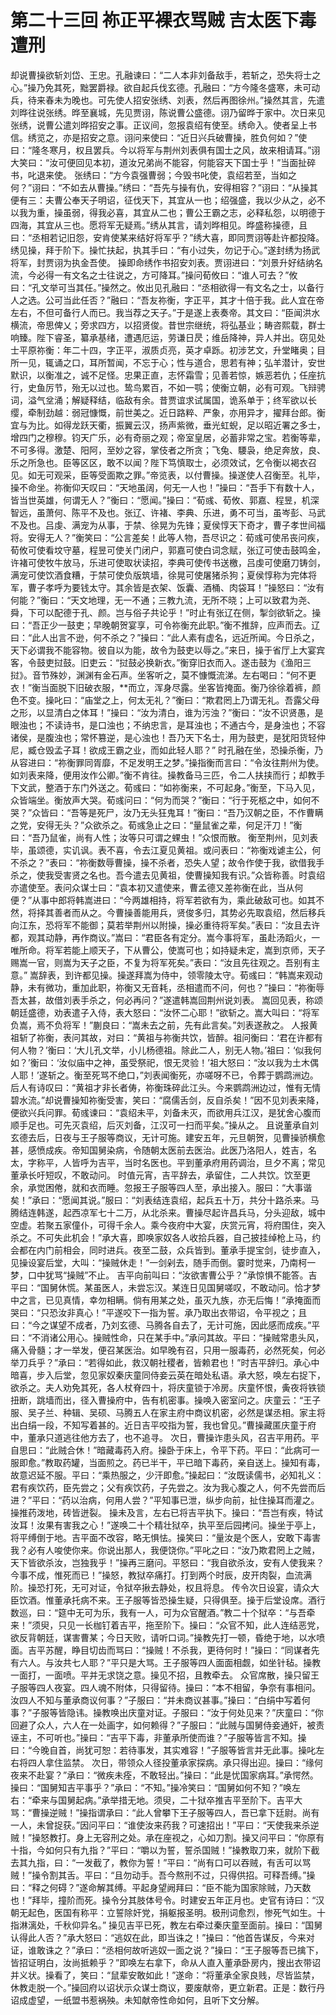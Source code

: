 # 第二十三回 祢正平裸衣骂贼 吉太医下毒遭刑



却说曹操欲斩刘岱、王忠。孔融谏曰：“二人本非刘备敌手，若斩之，恐失将士之心。”操乃免其死，黜罢爵禄。欲自起兵伐玄德。孔融曰：“方今隆冬盛寒，未可动兵，待来春未为晚也。可先使人招安张绣、刘表，然后再图徐州。”操然其言，先遣刘晔往说张绣。晔至襄城，先见贾诩，陈说曹公盛德。诩乃留晔于家中。次日来见张绣，说曹公遣刘晔招安之事。正议间，忽报袁绍有使至。绣命入。使者呈上书信。绣览之，亦是招安之意。诩问来使曰：“近日兴兵破曹操，胜负何如？”使曰：“隆冬寒月，权且罢兵。今以将军与荆州刘表俱有国士之风，故来相请耳。”诩大笑曰：“汝可便回见本初，道汝兄弟尚不能容，何能容天下国士乎！”当面扯碎书，叱退来使。
张绣曰：“方今袁强曹弱；今毁书叱使，袁绍若至，当如之何？”诩曰：“不如去从曹操。”绣曰：“吾先与操有仇，安得相容？”诩曰：“从操其便有三：夫曹公奉天子明诏，征伐天下，其宜从一也；绍强盛，我以少从之，必不以我为重，操虽弱，得我必喜，其宜从二也；曹公王霸之志，必释私怨，以明德于四海，其宜从三也。愿将军无疑焉。”绣从其言，请刘晔相见。晔盛称操德，且曰：“丞相若记旧怨，安肯使某来结好将军乎？”绣大喜，即同贾诩等赴许都投降。绣见操，拜于阶下。操忙扶起，执其手曰：“有小过失，勿记于心。”遂封绣为扬武将军，封贾诩为执金吾使。
操即命绣作书招安刘表。贾诩进曰：“刘景升好结纳名流，今必得一有文名之士往说之，方可降耳。”操问荀攸曰：“谁人可去？”攸曰：“孔文举可当其任。”操然之。攸出见孔融曰：“丞相欲得一有文名之士，以备行人之选。公可当此任否？”融曰：“吾友祢衡，字正平，其才十倍于我。此人宜在帝左右，不但可备行人而已。我当荐之天子。”于是遂上表奏帝。其文曰：“臣闻洪水横流，帝思俾乂；旁求四方，以招贤俊。昔世宗继统，将弘基业；畴咨熙载，群士响臻。陛下睿圣，纂承基绪，遭遇厄运，劳谦日昃；维岳降神，异人并出。窃见处士平原祢衡：年二十四，字正平，淑质贞亮，英才卓跞。初涉艺文，升堂睹奥；目所一见，辄诵之口，耳所暂闻，不忘于心；性与道合，思若有神；弘羊潜计，安世默识，以衡准之，诚不足怪。忠果正直，志怀霜雪；见善若惊，嫉恶若仇；任座抗行，史鱼厉节，殆无以过也。鸷鸟累百，不如一鹗；使衡立朝，必有可观。飞辩骋词，溢气坌涌；解疑释结，临敌有余。昔贾谊求试属国，诡系单于；终军欲以长缨，牵制劲越：弱冠慷慨，前世美之。近日路粹、严象，亦用异才，擢拜台郎。衡宜与为比。如得龙跃天衢，振翼云汉，扬声紫微，垂光虹蜺，足以昭近署之多士，增四门之穆穆。钧天广乐，必有奇丽之观；帝室皇居，必蓄非常之宝。若衡等辈，不可多得。激楚、阳阿，至妙之容，掌伎者之所贪；飞兔、騕袅，绝足奔放，良、乐之所急也。臣等区区，敢不以闻？陛下笃慎取士，必须效试，乞令衡以褐衣召见。如无可观采，臣等受面欺之罪。”帝览表，以付曹操。操遂使人召衡至。礼毕，操不命坐。祢衡仰天叹曰：“天地虽阔，何无一人也！”操曰：“吾手下有数十人，皆当世英雄，何谓无人？”衡曰：“愿闻。”操曰：“荀彧、荀攸、郭嘉、程昱，机深智远，虽萧何、陈平不及也。张辽、许褚、李典、乐进，勇不可当，虽岑彭、马武不及也。吕虔、满宠为从事，于禁、徐晃为先锋；夏侯惇天下奇才，曹子孝世间福将。安得无人？”衡笑曰：“公言差矣！此等人物，吾尽识之：荀彧可使吊丧问疾，荀攸可使看坟守墓，程昱可使关门闭户，郭嘉可使白词念赋，张辽可使击鼓鸣金，许褚可使牧牛放马，乐进可使取状读招，李典可使传书送檄，吕虔可使磨刀铸剑，满宠可使饮酒食糟，于禁可使负版筑墙，徐晃可使屠猪杀狗；夏侯惇称为完体将军，曹子孝呼为要钱太守。其余皆是衣架、饭囊、酒桶、肉袋耳！”操怒曰：“汝有何能？”衡曰：“天文地理，无一不通；三教九流，无所不晓；上可以致君为尧、舜，下可以配德于孔、颜。岂与俗子共论乎！”时止有张辽在侧，掣剑欲斩之。操曰：“吾正少一鼓吏；早晚朝贺宴享，可令祢衡充此职。”衡不推辞，应声而去。辽曰：“此人出言不逊，何不杀之？”操曰：“此人素有虚名，远近所闻。今日杀之，天下必谓我不能容物。彼自以为能，故令为鼓吏以辱之。”来日，操于省厅上大宴宾客，令鼓吏挝鼓。旧吏云：“挝鼓必换新衣。”衡穿旧衣而入。遂击鼓为《渔阳三挝》。音节殊妙，渊渊有金石声。坐客听之，莫不慷慨流涕。左右喝曰：“何不更衣！”衡当面脱下旧破衣服，**而立，浑身尽露。坐客皆掩面。衡乃徐徐着裤，颜色不变。操叱曰：“庙堂之上，何太无礼？”衡曰：“欺君罔上乃谓无礼。吾露父母之形，以显清白之体耳！”操曰：“汝为清白，谁为污浊？”衡曰：“汝不识贤愚，是眼浊也；不读诗书，是口浊也；不纳忠言，是耳浊也；不通古今，是身浊也；不容诸侯，是腹浊也；常怀篡逆，是心浊也！吾乃天下名士，用为鼓吏，是犹阳货轻仲尼，臧仓毁孟子耳！欲成王霸之业，而如此轻人耶？”
时孔融在坐，恐操杀衡，乃从容进曰：“祢衡罪同胥靡，不足发明王之梦。”操指衡而言曰：“令汝往荆州为使。如刘表来降，便用汝作公卿。”衡不肯往。操教备马三匹，令二人扶挟而行；却教手下文武，整酒于东门外送之。荀彧曰：“如祢衡来，不可起身。”衡至，下马入见，众皆端坐。衡放声大哭。荀彧问曰：“何为而哭？”衡曰：“行于死柩之中，如何不哭？”众皆曰：“吾等是死尸，汝乃无头狂鬼耳！”衡曰：“吾乃汉朝之臣，不作曹瞒之党，安得无头？”众欲杀之。荀彧急止之曰：“量鼠雀之辈，何足汗刀！”衡曰：“吾乃鼠雀，尚有人性；汝等只可谓之蜾虫！”众恨而散。
衡至荆州，见刘表毕，虽颂德，实讥讽。表不喜，令去江夏见黄祖。或问表曰：“祢衡戏谑主公，何不杀之？”表曰：“祢衡数辱曹操，操不杀者，恐失人望；故令作使于我，欲借我手杀之，使我受害贤之名也。吾今遣去见黄祖，使曹操知我有识。”众皆称善。时袁绍亦遣使至。表问众谋士曰：“袁本初又遣使来，曹孟德又差祢衡在此，当从何便？”从事中郎将韩嵩进曰：“今两雄相持，将军若欲有为，乘此破敌可也。如其不然，将择其善者而从之。今曹操善能用兵，贤俊多归，其势必先取袁绍，然后移兵向江东，恐将军不能御；莫若举荆州以附操，操必重待将军矣。”表曰：“汝且去许都，观其动静，再作商议。”嵩曰：“君臣各有定分。嵩今事将军，虽赴汤蹈火，一唯所命。将军若能上顺天子，下从曹公，使嵩可也；如持疑未定，嵩到京师，天子赐嵩一官，则嵩为天子之臣，不复为将军死矣。”表曰：“汝且先往观之。吾别有主意。”
嵩辞表，到许都见操。操遂拜嵩为侍中，领零陵太守。荀彧曰：“韩嵩来观动静，未有微功，重加此职，祢衡又无音耗，丞相遣而不问，何也？”操曰：“祢衡辱吾太甚，故借刘表手杀之，何必再问？”遂遣韩嵩回荆州说刘表。
嵩回见表，称颂朝廷盛德，劝表遣子入侍，表大怒曰：“汝怀二心耶！”欲斩之。嵩大叫曰：“将军负嵩，焉不负将军！”蒯良曰：“嵩未去之前，先有此言矣。”刘表遂赦之。
人报黄祖斩了祢衡，表问其故，对曰：“黄祖与祢衡共饮，皆醉。祖问衡曰：‘君在许都有何人物？’衡曰：‘大儿孔文举，小儿杨德祖。除此二人，别无人物。’祖曰：‘似我何如？’衡曰：‘汝似庙中之神，虽受祭祀，恨无灵验！’祖大怒曰：“汝以我为土木偶人耶！’遂斩之。衡至死骂不绝口，”刘表闻衡死，亦嗟呀不已，令葬于鹦鹉洲边。后人有诗叹曰：“黄祖才非长者俦，祢衡珠碎此江头。今来鹦鹉洲边过，惟有无情碧水流。”却说曹操知祢衡受害，笑曰：“腐儒舌剑，反自杀矣！”因不见刘表来降，便欲兴兵问罪。荀彧谏曰：“袁绍未平，刘备未灭，而欲用兵江汉，是犹舍心腹而顺手足也。可先灭袁绍，后灭刘备，江汉可一扫而平矣。”操从之。
且说董承自刘玄德去后，日夜与王子服等商议，无计可施。建安五年，元旦朝贺，见曹操骄横愈甚，感愤成疾。帝知国舅染病，令随朝太医前去医治。此医乃洛阳人，姓吉，名太，字称平，人皆呼为吉平，当时名医也。平到董承府用药调治，旦夕不离；常见董承长吁短叹，不敢动问。
时值元宵，吉平辞去，承留住，二人共饮。饮至更余，承觉困倦，就和衣而睡。忽报王子服等四人至，承出接入。服曰：“大事谐矣！”承曰：“愿闻其说。”服曰：“刘表结连袁绍，起兵五十万，共分十路杀来。马腾结连韩遂，起西凉军七十二万，从北杀来。曹操尽起许昌兵马，分头迎敌，城中空虚。若聚五家僮仆，可得千余人。乘今夜府中大宴，庆赏元宵，将府围住，突入杀之。不可失此机会！”承大喜，即唤家奴各人收拾兵器，自己披挂绰枪上马，约会都在内门前相会，同时进兵。夜至二鼓，众兵皆到。董承手提宝剑，徒步直入，见操设宴后堂，大叫：“操贼休走！”一剑剁去，随手而倒。霎时觉来，乃南柯一梦，口中犹骂“操贼”不止。
吉平向前叫曰：“汝欲害曹公乎？”承惊惧不能答。吉平曰：“国舅休慌。某虽医人，未尝忘汉。某连日见国舅嗟叹，不敢动问。恰才梦中之言，已见真情，幸勿相瞒。倘有用某之处，虽灭九族，亦无后悔！”承掩面而哭曰：“只恐汝非真心！”平遂咬下一指为誓。承乃取出衣带诏，令平视之；且曰：“今之谋望不成者，乃刘玄德、马腾各自去了，无计可施，因此感而成疾。”平曰：“不消诸公用心。操贼性命，只在某手中。”承问其故。平曰：“操贼常患头风，痛入骨髓；才一举发，便召某医治。如早晚有召，只用一服毒药，必然死矣，何必举刀兵乎？”承曰：“若得如此，救汉朝社稷者，皆赖君也！”时吉平辞归。承心中暗喜，步入后堂，忽见家奴秦庆童同侍妾云英在暗处私语。承大怒，唤左右捉下，欲杀之。夫人劝免其死，各人杖脊四十，将庆童锁于冷房。庆童怀恨，夤夜将铁锁扭断，跳墙而出，径入曹操府中，告有机密事。操唤入密室问之。庆童云：“王子服、吴子兰、种辑、吴硕、马腾五人在家主府中商议机密，必然是谋丞相。家主将出白绢一段，不知写着甚的。近日吉平咬指为誓，我也曾见。”曹操藏匿庆童于府中，董承只道逃往他方去了，也不追寻。
次日，曹操诈患头风，召吉平用药。平自思曰：“此贼合休！”暗藏毒药入府。操卧于床上，令平下药。平曰：“此病可一服即愈。”教取药罐，当面煎之。药已半干，平已暗下毒药，亲自送上。操知有毒，故意迟延不服。平曰：“乘热服之，少汗即愈。”操起曰：“汝既读儒书，必知礼义：君有疾饮药，臣先尝之；父有疾饮药，子先尝之。汝为我心腹之人，何不先尝而后进？”平曰：“药以治病，何用人尝？”平知事已泄，纵步向前，扯住操耳而灌之。操推药泼地，砖皆迸裂。
操未及言，左右已将吉平执下。操曰：“吾岂有疾，特试汝耳！汝果有害我之心！”遂唤二十个精壮狱卒，执平至后园拷问。操坐于亭上，将平缚倒于地。吉平面不改容，略无惧怯。操笑曰：“量汝是个医人，安敢下毒害我？必有人唆使你来。你说出那人，我便饶你。”平叱之曰：“汝乃欺君罔上之贼，天下皆欲杀汝，岂独我乎！”操再三磨问。平怒曰：“我自欲杀汝，安有人使我来？今事不成，惟死而已！”操怒，教狱卒痛打。打到两个时辰，皮开肉裂，血流满阶。操恐打死，无可对证，令狱卒揪去静处，权且将息。
传令次日设宴，请众大臣饮酒。惟董承托病不来。王子服等皆恐操生疑，只得俱至。操于后堂设席。酒行数巡，曰：“筵中无可为乐，我有一人，可为众官醒酒。”教二十个狱卒：“与吾牵来！”须臾，只见一长枷钉着吉平，拖至阶下。操曰：“众官不知，此人连结恶党，欲反背朝廷，谋害曹某；今日天败，请听口词。”操教先打一顿，昏绝于地，以水喷面。吉平苏醒，睁目切齿而骂曰：“操贼！不杀我，更待何时！”操曰：“同谋者先有六人。与汝共七人耶？”平只是大骂。王子服等四人面面相觑，如坐针毡。操教一面打，一面喷。平并无求饶之意。操见不招，且教牵去。
众官席散，操只留王子服等四人夜宴。四人魂不附体，只得留待。操曰：“本不相留，争奈有事相问。汝四人不知与董承商议何事？”子服曰：“并未商议甚事。”操曰：“白绢中写着何事？”子服等皆隐讳。操教唤出庆童对证。子服曰：“汝于何处见来？”庆童曰：“你回避了众人，六人在一处画字，如何赖得？”子服曰：“此贼与国舅侍妾通奸，被责诬主，不可听也。”操曰：“吉平下毒，非董承所使而谁？”子服等皆言不知。操曰：“今晚自首，尚犹可恕：若待事发，其实难容！”子服等皆言并无此事。操叱左右将四人拿住监禁。
次日，带领众人径投董承家探病。承只得出迎。操曰：“缘何夜来不赴宴？”承曰：“微疾未痊，不敢轻出。”操曰：“此是忧国家病耳。”承愕然。操曰：“国舅知吉平事乎？”承曰：“不知。”操冷笑曰：“国舅如何不知？”唤左右：“牵来与国舅起病。”承举措无地。须臾，二十狱卒推吉平至阶下。吉平大骂：“曹操逆贼！”操指谓承曰：“此人曾攀下王子服等四人，吾已拿下廷尉。尚有一人，未曾捉获。”因问平曰：“谁使汝来药我？可速招出！”平曰：“天使我来杀逆贼！”操怒教打。身上无容刑之处。承在座视之，心如刀割。操又问平曰：“你原有十指，今如何只有九指？”平曰：“嚼以为誓，誓杀国贼！”操教取刀来，就阶下截去其九指，曰：“一发截了，教你为誓！”平曰：“尚有口可以吞贼，有舌可以骂贼！”操令割其舌。平曰：“且勿动手。吾今熬刑不过，只得供招。可释吾缚。”操曰：“释之何碍？”遂命解其缚。平起身望阙拜曰：“臣不能为国家除贼，乃天数也！”拜毕，撞阶而死。操令分其肢体号令。时建安五年正月也。史官有诗曰：“汉朝无起色，医国有称平：立誓除奸党，捐躯报圣明。极刑词愈烈，惨死气如生。十指淋漓处，千秋仰异名。”
操见吉平已死，教左右牵过秦庆童至面前。操曰：“国舅认得此人否？”承大怒曰：“逃奴在此，即当诛之！”操曰：“他首告谋反，今来对证，谁敢诛之？”承曰：“丞相何故听逃奴一面之说？”操曰：“王子服等吾已擒下，皆招证明白，汝尚抵赖乎？”即唤左右拿下，命从人直入董承卧房内，搜出衣带诏并义状。操看了，笑曰：“鼠辈安敢如此！”遂命：“将董承全家良贱，尽皆监禁，休教走脱一个。”操回府以诏状示众谋士商议，要废献帝，更立新君。正是：数行丹诏成虚望，一纸盟书惹祸殃。未知献帝性命如何，且听下文分解。


